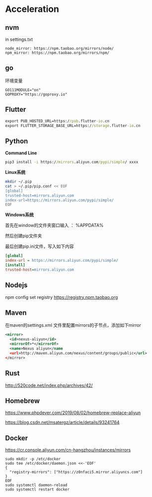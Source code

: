 # Acceleration

## nvm

in settings.txt

```
node_mirror: https://npm.taobao.org/mirrors/node/
npm_mirror: https://npm.taobao.org/mirrors/npm/
```

## go

环境变量

```
GO111MODULE="on"
GOPROXY="https://goproxy.io"
```

## Flutter

```cmd
export PUB_HOSTED_URL=https://pub.flutter-io.cn
export FLUTTER_STORAGE_BASE_URL=https://storage.flutter-io.cn
```

## Python

**Command Line**

```cmd
pip3 install -i https://mirrors.aliyun.com/pypi/simple/ xxxx
```

**Linux系统**

```bash
mkdir ~/.pip
cat > ~/.pip/pip.conf << EOF
[global]
trusted-host=mirrors.aliyun.com
index-url=https://mirrors.aliyun.com/pypi/simple/
EOF
```

**Windows系统**

首先在window的文件夹窗口输入 ： %APPDATA%

然后创建pip文件夹

最后创建pip.ini文件，写入如下内容

```ini
[global]
index-url = https://mirrors.aliyun.com/pypi/simple/
[install]
trusted-host=mirrors.aliyun.com
```

## Nodejs

npm config set registry https://registry.npm.taobao.org

## Maven

在maven的settings.xml 文件里配置mirrors的子节点，添加如下mirror

```xml
<mirror>
  <id>nexus-aliyun</id>
  <mirrorOf>*</mirrorOf>
  <name>Nexus aliyun</name
  <url>http://maven.aliyun.com/nexus/content/groups/public</url>
</mirror> 
```

## Rust

http://520code.net/index.php/archives/42/

## Homebrew

https://www.phpdever.com/2019/08/02/homebrew-replace-aliyun

https://blog.csdn.net/msatergz/article/details/93241764

## Docker

https://cr.console.aliyun.com/cn-hangzhou/instances/mirrors

```
sudo mkdir -p /etc/docker
sudo tee /etc/docker/daemon.json <<-'EOF'
{
  "registry-mirrors": ["https://z0nfaci5.mirror.aliyuncs.com"]
}
EOF
sudo systemctl daemon-reload
sudo systemctl restart docker
```